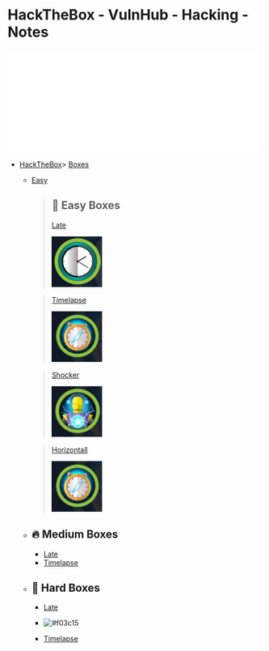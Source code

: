 # HackTheBox - VulnHub - Hacking - Notes 

<div align="center">
    <img src="example.svg" width="800" height="200" alt="css-in-readme">
   
</div>





- [HackTheBox](#hackthebox)> [Boxes](Boxes)
    - [Easy](Boxes/Easy)
      > ## 🚀 Easy Boxes
        > [Late](HackTheBox/Boxes/Easy/Late/Late.md)
        > 
        > <a href="HackTheBox/Boxes/Easy/Late/Late.md"><img src="thumbnails/late.png" alt="late thumbnail" style="width: 100px; height: 100px; object-fit: cover;">
        </a>
        
        > [Timelapse](HackTheBox/Boxes/Easy/Timelapse/Timelapse.md)
        > 
        > <a href="HackTheBox/Boxes/Easy/Timelapse/Timelapse.md"><img src="thumbnails/timelapse.png" alt="Timelapse thumbnail" style="width: 100px; height: 100px; object-fit: cover;">
        </a>
        
        > [Shocker](HackTheBox/Boxes/Easy/Shocker/shocker.md)
        > 
        > <a href="HackTheBox/Boxes/Easy/Shocker/Shocker.md"><img src="thumbnails/shocker.png" alt="late thumbnail" style="width: 100px; height: 100px; object-fit: cover;">
        </a>
        
        > [Horizontall](HackTheBox/Boxes/Easy/Horizontall/Horizontall.md)
        > 
        > <a href="HackTheBox/Boxes/Easy/Horizontall/Horizontall.md"><img src="thumbnails/timelapse.png" alt="Timelapse thumbnail" style="width: 100px; height: 100px; object-fit: cover;">
        </a>
        
                
    - ## 🔥 Medium Boxes
      - [Late](Boxes/Easy/Late/Late.md)
      - [Timelapse](Boxes/Easy/Late/Late.md)
      
    - ## 💪 Hard Boxes
      - [Late](Boxes/Easy/Late/Late.md)
      - ![#f03c15](https://placehold.it/15/f03c15/000000?text=+) 

      - [Timelapse](Boxes/Easy/Late/Late.md)
